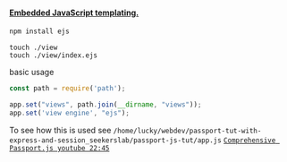 #### [Embedded JavaScript templating.](https://ejs.co/#install)


```bash
npm install ejs
```

```  Shell
touch ./view
touch ./view/index.ejs
```

basic usage
```js
const path = require('path');

app.set("views", path.join(__dirname, "views"));
app.set('view engine', "ejs");

```

To see how this is used see `/home/lucky/webdev/passport-tut-with-express-and-session_seekerslab/passport-js-tut/app.js` [`Comprehensive Passport.js youtube 22:45`](https://www.youtube.com/watch?v=7lsCSjZvZiI)


